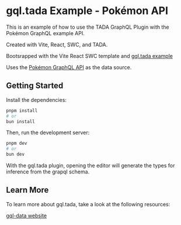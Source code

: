 # gql.tada Example - Pokémon API

This is an example of how to use the TADA GraphQL Plugin with the Pokémon GraphQL example API.

Created with Vite, React, SWC, and TADA.

Bootsrapped with the Vite React SWC template and [gql.tada example](https://github.com/0no-co/gql.tada/tree/main/examples/example-pokemon-api)

Uses the [Pokémon GraphQL API](https://trygql.formidable.dev/graphql/basic-pokedex) as the data source.

## Getting Started

Install the dependencies:

```bash
pnpm install
# or
bun install
```

Then, run the development server:

```bash
pnpm dev
# or
bun dev
```



With the gql.tada plugin, opening the editor will generate the types for inference from the grapql schema.

## Learn More

To learn more about gql.tada, take a look at the following resources:

[gql-data website](https://gql-tada.0no.co/)
